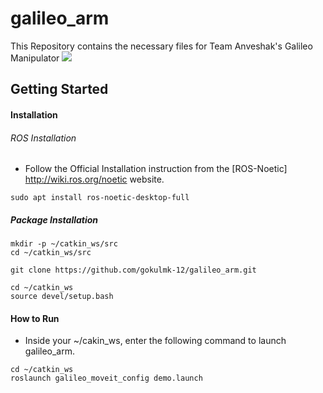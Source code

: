 # galileo_arm
This Repository contains the necessary files for Team Anveshak's Galileo Manipulator
<img src="~/Anveshak/galileo_arm.png">
## Getting Started

#### Installation

###### ROS Installation

* Follow the Official Installation instruction from the [ROS-Noetic] http://wiki.ros.org/noetic website. 



` sudo apt install ros-noetic-desktop-full `

##### Package Installation 

```
mkdir -p ~/catkin_ws/src
cd ~/catkin_ws/src
```
` git clone https://github.com/gokulmk-12/galileo_arm.git `

```
cd ~/catkin_ws
source devel/setup.bash
```

#### How to Run
* Inside your ~/cakin_ws, enter the following command to launch galileo_arm.
  
```
cd ~/catkin_ws
roslaunch galileo_moveit_config demo.launch
```



